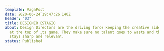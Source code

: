 ```yaml
---
template: VagaPost
date: 2020-06-24T19:47:26.140Z
header: "03"
title: DESIGNER ESTAGIO
about: Design Directors are the driving force keeping the creative side of Huge
  at the top of its game. They make sure no talent goes to waste and the work
  stays sharp and relevant.
status: Published
---
```


